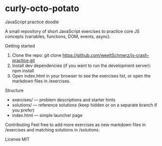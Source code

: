 # curly-octo-potato
JavaScript practice doodle 

A small repository of short JavaScript exercises to practice core JS concepts (variables, functions, DOM, events, async).

Getting started
1. Clone the repo:
   git clone https://github.com/weeltSchmerz/js-crash-practice.git
2. Install dev dependencies (if you want to run the development server):
   npm install
3. Open index.html in your browser to see the exercises list, or open the markdown files in /exercises.

Structure
- exercises/ — problem descriptions and starter hints
- solutions/ — reference solutions (keep hidden or on a separate branch if you prefer)
- index.html — simple launcher page

Contributing
Feel free to add more exercises as new markdown files in /exercises and matching solutions in /solutions.

License
MIT
